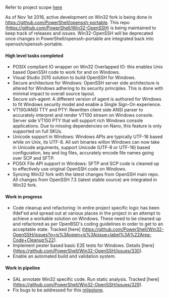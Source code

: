 
Refer to project scope [here](https://github.com/PowerShell/Win32-OpenSSH/wiki/Project-Scope)

As of Nov 1st 2016, active development on Win32 fork is being done in https://github.com/PowerShell/openssh-portable. This repo (https://github.com/PowerShell/Win32-OpenSSH) is being maintained to keep track of releases and issues. Win32-OpenSSH will be deprecated once changes in PowerShell/openssh-portable are integrated back into openssh/openssh-portable.

#### High level tasks completed
 - POSIX compliant IO wrapper on Win32 Overlapped IO: this enables Unix based OpenSSH code to work for and on Windows. 
 - Visual Studio 2015 solution to build OpenSSH for Windows.
 - Secure architecture for Windows: OpenSSH server side architecture is altered for Windows adhering to its security principles. This is done with minimal impact to overall source layout. 
 - Secure ssh-agent: A different version of agent is authored for Windows to fit Windows security model and enable a Single Sign-On experience. 
 - VT100/ANSI TTY and PTY: Rewritten client side ANSI parser to accurately interpret and render VT100 stream on Windows console. Server side VT100 PTY that will support rich Windows console applications. Due to missing dependencies on Nano, this feature is only supported on full SKUs. 
 - Unicode support in Windows: Windows APIs are typically UTF-16 based while on Unix, its UTF-8. All ssh binaries willon Windows can now take in Unicode arguments, support Unicode (UTF-8 or UTF-16) based configuration, key and log files, accurately encode file names going over SCP and SFTP.
 - POSIX File API support in Windows: SFTP and SCP code is cleaned up to effectively use original OpenSSH code on Windows.  
 - Syncing Win32 fork with the latest changes from OpenSSH main repo. All changes from OpenSSH 7.3 (latest stable source) are integrated in Win32 fork.

#### Work in progress
 - Code cleanup and refactoring: In entire project specific logic has been ifdef'ed and spread out at various places in the project in an attempt to achieve a workable solution on Windows. These need to be cleaned up and refactored as per OpenBSD's coding guidelines in order to get to an acceptable state. Tracked [here] (https://github.com/PowerShell/Win32-OpenSSH/issues?q=is%3Aopen+is%3Aissue+label%3A%22Area-Code+Cleanup%22).
 - Implement pester based basic E2E tests for Windows. Details [here] (https://github.com/PowerShell/Win32-OpenSSH/issues/330).
 - Enable an automated build and validation system.

#### Work in pipeline
 - SAL annotate Win32 specific code. Run static analysis. Tracked [here] (https://github.com/PowerShell/Win32-OpenSSH/issues/329).
 - Fix bugs to be addressed for this [milestone](https://github.com/PowerShell/Win32-OpenSSH/milestone/1). 


